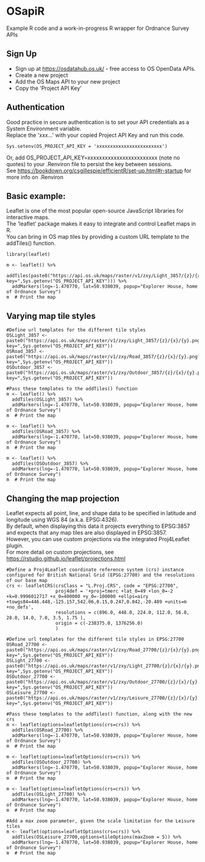 # OSapiR
Example R code and a work-in-progress R wrapper for Ordnance Survey APIs

## Sign Up
- Sign up at https://osdatahub.os.uk/ - free access to OS OpenData APIs.
- Create a new project 
- Add the OS Maps API to your new project
- Copy the 'Project API Key' 

## Authentication
Good practice in secure authentication is to set your API credentials as a System Environment variable.  
Replace the 'xxx...' with your copied Project API Key and run this code.  

`Sys.setenv(OS_PROJECT_API_KEY = 'xxxxxxxxxxxxxxxxxxxxxxxx')`

Or, add OS_PROJECT_API_KEY=xxxxxxxxxxxxxxxxxxxxxxxx (note no quotes) to your .Renviron file to persist the key between sessions.  
See https://bookdown.org/csgillespie/efficientR/set-up.html#r-startup for more info on .Renviron

## Basic example:
Leaflet is one of the most popular open-source JavaScript libraries for interactive maps.   
The 'leaflet' package makes it easy to integrate and control Leaflet maps in R.  
You can bring in OS map tiles by providing a custom URL template to the addTiles() function.  

```
library(leaflet)

m <- leaflet() %>%
  addTiles(paste0("https://api.os.uk/maps/raster/v1/zxy/Light_3857/{z}/{x}/{y}.png?key=",Sys.getenv("OS_PROJECT_API_KEY"))) %>% 
  addMarkers(lng=-1.470770, lat=50.938039, popup="Explorer House, home of Ordnance Survey")
m  # Print the map
```

## Varying map tile styles

```
#Define url templates for the different tile styles
OSLight_3857 <- paste0("https://api.os.uk/maps/raster/v1/zxy/Light_3857/{z}/{x}/{y}.png?key=",Sys.getenv("OS_PROJECT_API_KEY"))
OSRoad_3857 <- paste0("https://api.os.uk/maps/raster/v1/zxy/Road_3857/{z}/{x}/{y}.png?key=",Sys.getenv("OS_PROJECT_API_KEY"))
OSOutdoor_3857 <- paste0("https://api.os.uk/maps/raster/v1/zxy/Outdoor_3857/{z}/{x}/{y}.png?key=",Sys.getenv("OS_PROJECT_API_KEY"))

#Pass these templates to the addTiles() function
m <- leaflet() %>%
  addTiles(OSLight_3857) %>% 
  addMarkers(lng=-1.470770, lat=50.938039, popup="Explorer House, home of Ordnance Survey")
m  # Print the map

m <- leaflet() %>%
  addTiles(OSRoad_3857) %>% 
  addMarkers(lng=-1.470770, lat=50.938039, popup="Explorer House, home of Ordnance Survey")
m  # Print the map

m <- leaflet() %>%
  addTiles(OSOutdoor_3857) %>% 
  addMarkers(lng=-1.470770, lat=50.938039, popup="Explorer House, home of Ordnance Survey")
m  # Print the map
```


## Changing the map projection
Leaflet expects all point, line, and shape data to be specified in latitude and longitude using WGS 84 (a.k.a. EPSG:4326).   
By default, when displaying this data it projects everything to EPSG:3857 and expects that any map tiles are also displayed in EPSG:3857.  
However, you can use custom projections via the integrated Proj4Leaflet plugin.  
For more detail on custom projections, see https://rstudio.github.io/leaflet/projections.html 

```
#Define a Proj4Leaflet coordinate reference system (crs) instance configured for British National Grid (EPSG:27700) and the resolutions of our base map
crs <- leafletCRS(crsClass = "L.Proj.CRS", code = "EPSG:27700",
                  proj4def = '+proj=tmerc +lat_0=49 +lon_0=-2 +k=0.9996012717 +x_0=400000 +y_0=-100000 +ellps=airy +towgs84=446.448,-125.157,542.06,0.15,0.247,0.842,-20.489 +units=m +no_defs',
                  resolutions = c(896.0, 448.0, 224.0, 112.0, 56.0, 28.0, 14.0, 7.0, 3.5, 1.75 ),
                  origin = c(-238375.0, 1376256.0)
                  )

#Define url templates for the different tile styles in EPSG:27700 
OSRoad_27700 <- paste0("https://api.os.uk/maps/raster/v1/zxy/Road_27700/{z}/{x}/{y}.png?key=",Sys.getenv("OS_PROJECT_API_KEY"))
OSLight_27700 <- paste0("https://api.os.uk/maps/raster/v1/zxy/Light_27700/{z}/{x}/{y}.png?key=",Sys.getenv("OS_PROJECT_API_KEY"))
OSOutdoor_27700 <- paste0("https://api.os.uk/maps/raster/v1/zxy/Outdoor_27700/{z}/{x}/{y}.png?key=",Sys.getenv("OS_PROJECT_API_KEY"))
OSLeisure_27700 <- paste0("https://api.os.uk/maps/raster/v1/zxy/Leisure_27700/{z}/{x}/{y}.png?key=",Sys.getenv("OS_PROJECT_API_KEY"))

#Pass these templates to the addTiles() function, along with the new crs
m <- leaflet(options=leafletOptions(crs=crs)) %>%
  addTiles(OSRoad_27700) %>% 
  addMarkers(lng=-1.470770, lat=50.938039, popup="Explorer House, home of Ordnance Survey")
m  # Print the map

m <- leaflet(options=leafletOptions(crs=crs)) %>%
  addTiles(OSOutdoor_27700) %>% 
  addMarkers(lng=-1.470770, lat=50.938039, popup="Explorer House, home of Ordnance Survey")
m  # Print the map

m <- leaflet(options=leafletOptions(crs=crs)) %>%
  addTiles(OSLight_27700) %>% 
  addMarkers(lng=-1.470770, lat=50.938039, popup="Explorer House, home of Ordnance Survey")
m  # Print the map

#Add a max zoom parameter, given the scale limitation for the Leisure tiles 
m <- leaflet(options=leafletOptions(crs=crs)) %>%
  addTiles(OSLeisure_27700,options=tileOptions(maxZoom = 5)) %>% 
  addMarkers(lng=-1.470770, lat=50.938039, popup="Explorer House, home of Ordnance Survey")
m  # Print the map
```
